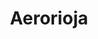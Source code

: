---
id: "aerorioja"
image: 
  src: "/src/images/aerorioja.png"
  alt: "aerorioja web"
title: "Aerorioja"
location: "Logroño, Spain"
year: "2017"
show_title: true
secondary_link: { text: "", href: ""}
platform: "Wordpress"
tech: "Custom"
url: "https://aerorioja.com"
description: Aerorioja is a website that explores a fantastic aerodrome in the north of Spain (Logroño). Built with care using Wordpress, it has been perfectly
            since its deployment. The website also serves as a portal for users that want to log in to their personal area. The pages were built using custom code and
            custom elemnts with HTML, JS and CSS. The users can learn from courses, schedules and contact the owner to reserve lessons and experiences. The galery section shows beautiful
            pictures from different planes and landscapes.
---